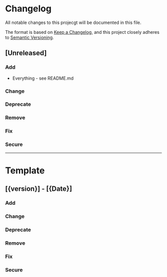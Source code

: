 # Changelog

All notable changes to this projecgt will be documented in this file.

The format is based on [Keep a Changelog](https://keepachangelog.com/en/1.0.0/),
and this project closely adheres to [Semantic Versioning](https://semver.org/spec/v2.0.0.html).


## [Unreleased]

### Add
- Everything - see README.md

### Change

### Deprecate

### Remove

### Fix

### Secure


----
# Template
## [{version}] - [{Date}]

### Add
### Change
### Deprecate
### Remove
### Fix
### Secure

